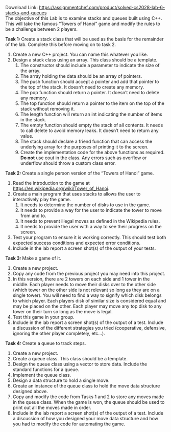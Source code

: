 Download Link: https://assignmentchef.com/product/solved-cs2028-lab-6-stacks-and-queues
<br>
The objective of this Lab is to examine stacks and queues built using C++.  This will take the famous “Towers of Hanoi” game and modify the rules to be a challenge between 2 players.

<strong>Task 1: </strong>Create a stack class that will be used as the basis for the remainder of the lab. Complete this before moving on to task 2.

<ol>

 <li>Create a new C++ project. You can name this whatever you like.</li>

 <li>Design a stack class using an array. This class should be a template.

  <ol>

   <li>The constructor should include a parameter to indicate the size of the array.</li>

   <li>The array holding the data should be an array of pointers.</li>

   <li>The push function should accept a pointer and add that pointer to the top of the stack. It doesn’t need to create any memory.</li>

   <li>The pop function should return a pointer. It doesn’t need to delete any memory.</li>

   <li>The top function should return a pointer to the item on the top of the stack without removing it.</li>

   <li>The length function will return an int indicating the number of items in the stack.</li>

   <li>The empty function should empty the stack of all contents. It needs to call delete to avoid memory leaks.  It doesn’t need to return any value.</li>

   <li>The stack should declare a friend function that can access the underlying array for the purposes of printing it to the screen.</li>

   <li>Create the implementation code for the above functions as required. <strong>Do not</strong> use cout in the class.  Any errors such as overflow or underflow should throw a custom class error.</li>

  </ol></li>

</ol>

<strong>Task 2:  </strong>Create a single person version of the “Towers of Hanoi” game.

<ol>

 <li>Read the introduction to the game at <a href="https://en.wikipedia.org/wiki/Tower_of_Hanoi">https://en.wikipedia.org/wiki/Tower_of_Hanoi</a>.</li>

 <li>Create a main program that uses stacks to allows the user to interactively play the game.

  <ol>

   <li>It needs to determine the number of disks to use in the game.</li>

   <li>It needs to provide a way for the user to indicate the tower to move from and to.</li>

   <li>It needs to prevent illegal moves as defined in the Wikipedia rules.</li>

   <li>It needs to provide the user with a way to see their progress on the screen.</li>

  </ol></li>

 <li>Test your program to ensure it is working correctly. This should test both expected success conditions and expected error conditions.</li>

 <li>Include in the lab report a screen shot(s) of the output of your tests.</li>

</ol>

<strong>Task 3:  </strong>Make a game of it.

<ol>

 <li>Create a new project.</li>

 <li>Copy any code from the previous project you may need into this project.</li>

 <li>In this version, there are 2 towers on each side and 1 tower in the middle. Each player needs to move their disks over to the other side (which tower on the other side is not relevant so long as they are on a single tower).  You will need to find a way to signify which disk belongs to which player.  Each players disk of similar size is considered equal and may be placed on the other.  Each player may move any top disk to any tower on their turn so long as the move is legal.</li>

 <li>Test this game in your group.</li>

 <li>Include in the lab report a screen shot(s) of the output of a test. Include a discussion of the different strategies you tried (cooperative, defensive, ignoring the other player completely, etc…).</li>

</ol>

<strong>Task 4:  </strong>Create a queue to track steps.

<ol>

 <li>Create a new project.</li>

 <li>Create a queue class. This class should be a template.</li>

 <li>Design the queue class using a vector to store data. Include the standard functions for a queue.</li>

 <li>Implement the queue class.</li>

 <li>Design a data structure to hold a single move.</li>

 <li>Create an instance of the queue class to hold the move data structure designed above.</li>

 <li>Copy and modify the code from Tasks 1 and 2 to store any moves made in the queue class. When the game is won, the queue should be used to print out all the moves made in order.</li>

 <li>Include in the lab report a screen shot(s) of the output of a test. Include a discussion of how you designed your move data structure and how you had to modify the code for automating the game.</li>

</ol>